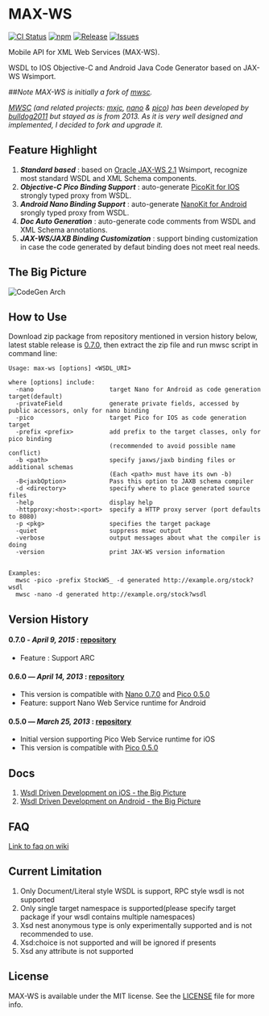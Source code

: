 # MAX-WS

[![CI Status](http://img.shields.io/travis/maxep/max-ws.svg?style=flat)](https://travis-ci.org/maxep/max-ws)
[![npm](https://img.shields.io/npm/l/express.svg?style=flat)](http://opensource.org/licenses/MIT)
[![Release](http://img.shields.io/github/release/maxep/max-ws.svg?style=flat)](https://github.com/maxep/max-ws/releases)
[![Issues](http://img.shields.io/github/issues/maxep/max-ws.svg?style=flat)](https://github.com/maxep/max-ws/issues)

Mobile API for XML Web Services (MAX-WS).

WSDL to IOS Objective-C and Android Java Code Generator based on JAX-WS Wsimport.

##_Note_
_MAX-WS is initially a fork of [mwsc](https://github.com/bulldog2011/mwsc)._

_[MWSC](https://github.com/bulldog2011/mwsc) (and related projects: [mxjc](https://github.com/bulldog2011/mxjc), [nano](https://github.com/bulldog2011/nano) & [pico](https://github.com/bulldog2011/pico)) has been developed by [bulldog2011](http://bulldog2011.github.com) but stayed as is from 2013. As it is very well designed and implemented, I decided to fork and upgrade it._

## Feature Highlight
1. ***Standard based*** : based on [Oracle JAX-WS 2.1](http://jax-ws.java.net/2.1.1) Wsimport, recognize most standard WSDL and XML Schema components.
2. ***Objective-C Pico Binding Support*** : auto-generate [PicoKit for IOS](https://github.com/maxep/PicoKit) strongly typed proxy from WSDL.
3. ***Android Nano Binding Support*** : auto-generate [NanoKit for Android](https://github.com/maxep/NanoKit) srongly typed proxy from WSDL.
4. ***Doc Auto Generation*** : auto-generate code comments from WSDL and XML Schema annotations.
5. ***JAX-WS/JAXB Binding Customization*** : support binding customization in case the code generated by defaut binding does not meet real needs. 

## The Big Picture

![CodeGen Arch](http://bulldog2011.github.com/images/pico/codegen-arch.png)


## How to Use

Download zip package from repository mentioned in version history below, latest stable release is [0.7.0](https://github.com/maxep/max-ws/releases/tag/v0.7.0), then extract the zip file and run mwsc script in command line:

	Usage: max-ws [options] <WSDL_URI>
	
	where [options] include:
	  -nano                     target Nano for Android as code generation target(default)
	  -privateField             generate private fields, accessed by public accessors, only for nano binding
	  -pico                     target Pico for IOS as code generation target
	  -prefix <prefix>          add prefix to the target classes, only for pico binding
	                            (recommended to avoid possible name conflict)
	  -b <path>                 specify jaxws/jaxb binding files or additional schemas
	                            (Each <path> must have its own -b)
	  -B<jaxbOption>            Pass this option to JAXB schema compiler
	  -d <directory>            specify where to place generated source files
	  -help                     display help
	  -httpproxy:<host>:<port>  specify a HTTP proxy server (port defaults to 8080)
	  -p <pkg>                  specifies the target package
	  -quiet                    suppress mswc output
	  -verbose                  output messages about what the compiler is doing
	  -version                  print JAX-WS version information
	
	
	Examples:
	  mwsc -pico -prefix StockWS_ -d generated http://example.org/stock?wsdl
	  mwsc -nano -d generated http://example.org/stock?wsdl
  
  
## Version History

#### 0.7.0 - *April 9, 2015* : [repository](https://github.com/maxep/mvn-repo/tree/releases/com/leansoft/max-ws/0.7.0)
  * Feature : Support ARC

#### 0.6.0 — *April 14, 2013* : [repository](https://github.com/bulldog2011/bulldog-repo/tree/master/repo/releases/com/leansoft/mwsc/0.6.0)
  * This version is compatible with [Nano 0.7.0](https://github.com/bulldog2011/bulldog-repo/tree/master/repo/releases/com/leansoft/nano/0.7.0) and [Pico 0.5.0](https://github.com/bulldog2011/pico/tree/v0.5.0)
  * Feature: support Nano Web Service runtime for Android

#### 0.5.0 — *March 25, 2013* : [repository](https://github.com/bulldog2011/bulldog-repo/tree/master/repo/releases/com/leansoft/mwsc/0.5.0)
  * Initial version supporting Pico Web Service runtime for iOS
  * This version is compatible with [Pico 0.5.0](https://github.com/bulldog2011/pico/tree/v0.5.0)
  
## Docs
1. [Wsdl Driven Development on iOS - the Big Picture](http://bulldog2011.github.com/blog/2013/03/25/wsdl-driven-development-on-ios-the-big-picture/)
2. [Wsdl Driven Development on Android - the Big Picture]()

## FAQ
[Link to faq on wiki](https://github.com/bulldog2011/mwsc/wiki/FAQ)

## Current Limitation
1. Only Document/Literal style WSDL is support, RPC style wsdl is not supported
2. Only single target namespace is supported(please specify target package if your wsdl contains multiple namespaces)
2. Xsd nest anonymous type is only experimentally supported and is not recommended to use.
3. Xsd:choice is not supported and will be ignored if presents
5. Xsd any attribute is not supported

## License

MAX-WS is available under the MIT license. See the [LICENSE](LICENSE) file for more info. 

